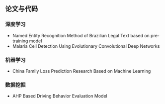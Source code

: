 ## 论文与代码
### 深度学习
* Named Entity Recognition Method of Brazilian Legal Text based on pre-training model
* Malaria Cell Detection Using Evolutionary Convolutional Deep Networks
### 机器学习
* China Family Loss Prediction Research Based on Machine Learning
### 数据挖掘
* AHP Based Driving Behavior Evaluation Model
